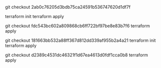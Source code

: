 git checkout 2ab0c76205d3bdb75ca24591b536747620d1df7f

terraform init
terraform apply

git checkout fdc543bc602a809868cb6ff722bf97be8e83b7f6
terraform apply

git checkout 181663bb532a88ff367d812dd339af955b2a4a21
terraform init
terraform apply

git checkout d2389c4531dc46321f1d67ea4613d0fdf1cca0b8
terraform apply
